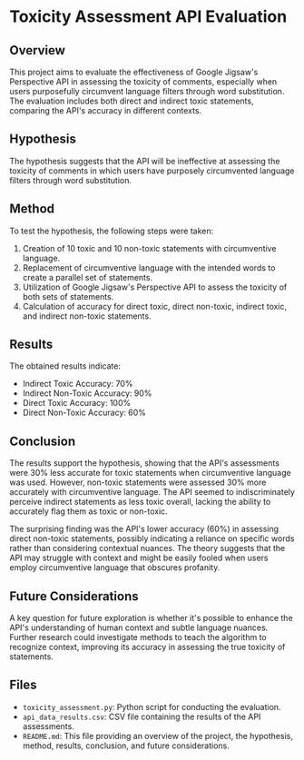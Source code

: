 # Toxicity Assessment API Evaluation

## Overview
This project aims to evaluate the effectiveness of Google Jigsaw's Perspective API in assessing the toxicity of comments, especially when users purposefully circumvent language filters through word substitution. The evaluation includes both direct and indirect toxic statements, comparing the API's accuracy in different contexts.

## Hypothesis
The hypothesis suggests that the API will be ineffective at assessing the toxicity of comments in which users have purposely circumvented language filters through word substitution.

## Method
To test the hypothesis, the following steps were taken:
1. Creation of 10 toxic and 10 non-toxic statements with circumventive language.
2. Replacement of circumventive language with the intended words to create a parallel set of statements.
3. Utilization of Google Jigsaw's Perspective API to assess the toxicity of both sets of statements.
4. Calculation of accuracy for direct toxic, direct non-toxic, indirect toxic, and indirect non-toxic statements.

## Results
The obtained results indicate:
- Indirect Toxic Accuracy: 70%
- Indirect Non-Toxic Accuracy: 90%
- Direct Toxic Accuracy: 100%
- Direct Non-Toxic Accuracy: 60%

## Conclusion
The results support the hypothesis, showing that the API's assessments were 30% less accurate for toxic statements when circumventive language was used. However, non-toxic statements were assessed 30% more accurately with circumventive language. The API seemed to indiscriminately perceive indirect statements as less toxic overall, lacking the ability to accurately flag them as toxic or non-toxic.

The surprising finding was the API's lower accuracy (60%) in assessing direct non-toxic statements, possibly indicating a reliance on specific words rather than considering contextual nuances. The theory suggests that the API may struggle with context and might be easily fooled when users employ circumventive language that obscures profanity.

## Future Considerations
A key question for future exploration is whether it's possible to enhance the API's understanding of human context and subtle language nuances. Further research could investigate methods to teach the algorithm to recognize context, improving its accuracy in assessing the true toxicity of statements.

## Files
- `toxicity_assessment.py`: Python script for conducting the evaluation.
- `api_data_results.csv`: CSV file containing the results of the API assessments.
- `README.md`: This file providing an overview of the project, the hypothesis, method, results, conclusion, and future considerations.
